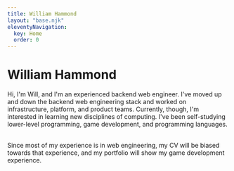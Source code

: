 ```yaml
---
title: William Hammond
layout: "base.njk"
eleventyNavigation:
  key: Home
  order: 0
---
```


<div class ="items-center text-center justify-center mx-auto w-6/12">
<h1> William Hammond </h1>

Hi, I'm Will, and I'm an experienced backend web engineer.
I've moved up and down the backend web engineering stack and worked on infrastructure, platform, and product teams.
Currently, though, I'm interested in learning new disciplines of computing.
I've been self-studying lower-level programming, game development, and programming languages.

<br/>
Since most of my experience is in web engineering, my CV will be biased towards that experience, and my portfolio will show my game development experience.

</div>
